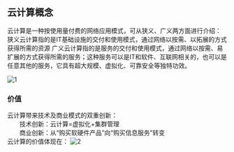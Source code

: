 ## 云计算概念
云计算是一种按使用量付费的网络应用模式，可从狭义、广义两方面进行介绍：
狭义云计算指的是IT基础设施的交付和使用模式，通过网络以按需、以拓展的方式获得所需的资源
广义云计算指的是服务的交付和使用模式，通过网络以按需、易扩展的方式获得所需的服务；这种服务可以是IT和软件、互联网相关的，也可以是任意其他的服务，它具有超大规模、虚拟化、可靠安全等独特功效。

![1](https://github.com/user-attachments/assets/f10cee26-8825-4863-a152-3eded4bad04f)
### 价值
云计算带来技术及商业模式的双重创新：   
&emsp;&emsp;技术创新：云计算=虚拟化+集群管理  
&emsp;&emsp;商业创新：从“购买软硬件产品”向“购买信息服务”转变  
云计算的价值体现在：
![2](https://github.com/user-attachments/assets/864fa910-cc89-4ade-b0ea-5ca8d5695e4d)

